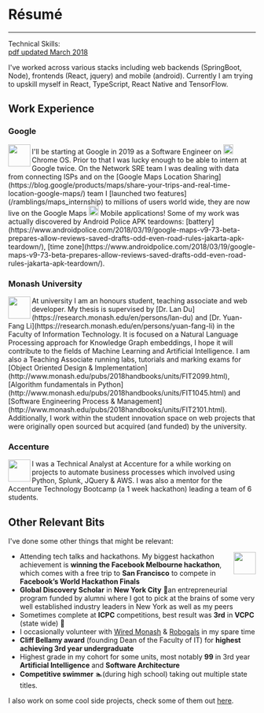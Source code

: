 # Résumé
---
Technical Skills: <span class="type"></span> <br/>[pdf updated March 2018](/resume/David_Lei_CV_2018.pdf)

<script type="text/javascript">
	var typed = new Typed(".type", {
		strings: ["Java", "Python", "JavaScript", "C", "SQL", "C++", "TypeScript", "Swift", "Bash", "HTML", "CSS", "Perl", "React", "Android"],
		typeSpeed: 150,
		backSpeed: 150,
		loop: true,
		loopCount: Infinity
	});
</script>

I've worked across various stacks including web backends (SpringBoot, Node), frontends (React, jquery) and mobile (android). Currently I am trying to upskill myself in React, TypeScript, React Native and TensorFlow.
## Work Experience 

### Google 
<img src="/images/google_logo.png" width="45" align="left"/> 
I'll be starting at Google in 2019 as a Software Engineer on <img src="/images/chrome.jpg" width="20"/> Chrome OS. Prior to that I was lucky enough to be able to intern at Google twice. On the Network SRE team I was dealing with data from connecting ISPs and on the [Google Maps Location Sharing](https://blog.google/products/maps/share-your-trips-and-real-time-location-google-maps/) team I [launched two features](/ramblings/maps_internship) to millions of users world wide, they are now live on the Google Maps <img src="/images/maps.png" width="20"/> Mobile applications! Some of my work was actually discovered by Android Police APK teardowns: [battery](https://www.androidpolice.com/2018/03/19/google-maps-v9-73-beta-prepares-allow-reviews-saved-drafts-odd-even-road-rules-jakarta-apk-teardown/), [time zone](https://www.androidpolice.com/2018/03/19/google-maps-v9-73-beta-prepares-allow-reviews-saved-drafts-odd-even-road-rules-jakarta-apk-teardown/).

### Monash University
<img src="/images/monash.jpg" width="45" align="left"/> 
At university I am an honours student, teaching associate and web developer.
My thesis is supervised by [Dr. Lan Du](https://research.monash.edu/en/persons/lan-du) and [Dr. Yuan-Fang Li](https://research.monash.edu/en/persons/yuan-fang-li) in the Faculty of Information Technology. It is focused on a Natural Language Processing approach for Knowledge Graph embeddings, I hope it will contribute to the fields of Machine Learning and Artificial Intelligence.
I am also a Teaching Associate running labs, tutorials and marking exams for [Object Oriented Design & Implementation](http://www.monash.edu/pubs/2018handbooks/units/FIT2099.html), [Algorithm fundamentals in Python](http://www.monash.edu/pubs/2018handbooks/units/FIT1045.html) and [Software Engineering Process & Management](http://www.monash.edu/pubs/2018handbooks/units/FIT2101.html).
Additionally, I work within the student innovation space on web projects that were originally open sourced but acquired (and funded) by the university.

### Accenture
<img src="/images/accenture.jpg" width="45" align="left"/> 
I was a Technical Analyst at Accenture for a while working on projects to automate business processes which involved using Python, Splunk, JQuery & AWS. I was also a mentor for the Accenture Technology Bootcamp (a 1 week hackathon) leading a team of 6 students.

## Other Relevant Bits
I've done some other things that might be relevant:

<img src="/images/facebook.png" width="45" align="right"/> 

- Attending tech talks and hackathons. My biggest hackathon achievement is **winning the Facebook Melbourne hackathon**, which comes with a free trip to **San Francisco** to compete in **Facebook’s World Hackathon Finals**
- **Global Discovery Scholar** in **New York City** 🗽an entrepreneurial program funded by alumni where I got to pick at the brains of some very well established industry leaders in New York as well as my peers
- Sometimes complete at **ICPC** competitions, best result was **3rd** in **VCPC** (state wide) 🎉
- I occasionally volunteer with [Wired Monash](http://wired.org.au/) & [Robogals](https://robogals.org/) in my spare time
- **Cliff Bellamy award** (founding Dean of the Faculty of IT) for **highest achieving 3rd year undergraduate**
- Highest grade in my cohort for some units, most notably **99** in 3rd year **Artificial Intelligence** and **Software Architecture**
- **Competitive swimmer** 🏊(during high school) taking out multiple state titles.

I also work on some cool side projects, check some of them out [here](/projects).

